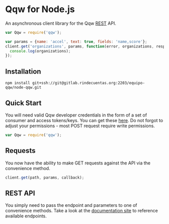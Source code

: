 # Qqw for Node.js

An asynchronous client library for the Qqw [REST](https://quienesquien.wiki/api/v1) API.

```javascript
var Qqw = require('qqw');

var params = {name: 'accel', text: true, fields: 'name,score'};
client.get('organizations', params, function(error, organizations, response) {
  console.log(organizations);
});
```

## Installation

`npm install git+ssh://git@gitlab.rindecuentas.org:2203/equipo-qqw/node-qqw.git`

## Quick Start

You will need valid Qqw developer credentials in the form of a set of consumer and access tokens/keys.  You can get these [here](https://quienesquien.wiki/).  Do not forgot to adjust your permissions - most POST request require write permissions.

```javascript
var Qqw = require('qqw');
```

## Requests

You now have the ability to make GET requests against the API via the convenience method.

```javascript
client.get(path, params, callback);
```

## REST API

You simply need to pass the endpoint and parameters to one of convenience methods.  Take a look at the [documentation site](https://quienesquien.wiki/api/v1/docs.html) to reference available endpoints.
